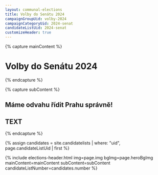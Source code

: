 ```yaml
---
layout: communal-elections
title: Volby do Senátu 2024
campaignGroupUid: volby-2024
campaignCategoryUid: 2024-senat
candidateListUid: 2024-senat
customizeHeader: true
---
```


{% capture mainContent %}
  <h1 class="head-alt-lg md:head-alt-xl text-center">Volby do Senátu 2024</h1>
{% endcapture %}

{% capture subContent %}
<h2 class="head-xs md:head-base mt-2 text-center"><strong>Máme odvahu řídit Prahu správně!</strong></h2>  
<h2 class="head-xs md:head-base mt-2 text-center">TEXT</h2>

{% endcapture %}

{% assign candidates = site.candidatelists | where: "uid", page.candidateListUid | first %}

{% include elections-header.html img=page.img bgImg=page.heroBgImg mainContent=mainContent subContent=subContent candidateListNumber=candidates.number %}

